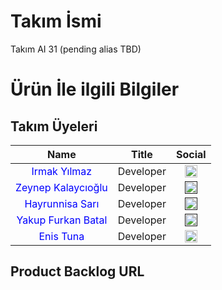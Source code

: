# Takım İsmi
Takım AI 31 (pending alias TBD)

# Ürün İle ilgili Bilgiler

## Takım Üyeleri
| Name | Title | Social |
|:-------:| :-----:| :--------:|
| <a href="https://github.com/Irmakyil" style="text-decoration:none; color:blue;">Irmak Yılmaz</a> | Developer | [<img src="https://upload.wikimedia.org/wikipedia/commons/c/ca/LinkedIn_logo_initials.png" alt="LinkedIn" width="20"/>](https://www.linkedin.com/in/yilmazirmak/) |
| <a href="https://github.com/zeynepkalaycioglu" style="text-decoration:none; color:blue;">Zeynep Kalaycıoğlu</a> | Developer | [<img src="https://upload.wikimedia.org/wikipedia/commons/c/ca/LinkedIn_logo_initials.png" alt="LinkedIn" width="20"/>]() |
| <a href="https://github.com/hyrs049" style="text-decoration:none; color:blue;">Hayrunnisa Sarı</a> | Developer | [<img src="https://upload.wikimedia.org/wikipedia/commons/c/ca/LinkedIn_logo_initials.png" alt="LinkedIn" width="20"/>]() |
| <a href="https://github.com/YakupFurkan" style="text-decoration:none; color:blue;">Yakup Furkan Batal</a> | Developer | [<img src="https://upload.wikimedia.org/wikipedia/commons/c/ca/LinkedIn_logo_initials.png" alt="LinkedIn" width="20"/>]() |
| <a href="https://github.com/enistuna" style="text-decoration:none; color:blue;">Enis Tuna</a> | Developer | [<img src="https://upload.wikimedia.org/wikipedia/commons/c/ca/LinkedIn_logo_initials.png" alt="LinkedIn" width="20"/>](https://www.linkedin.com/in/enistuna/) |

## Product Backlog URL





















